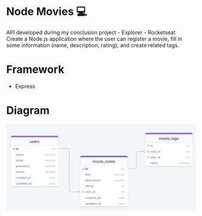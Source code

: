 # Node Movies 💻

API developed during my conclusion project - Explorer - Rocketseat <br>
Create a Node.js application where the user can register a movie, fill in some information (name, description, rating), and create related tags.
 # Framework

 - Express


# Diagram

![diagram](./assets/diagram.png)

